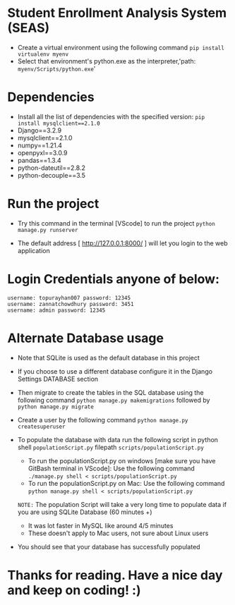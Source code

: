 # Student Enrollment Analysis System (SEAS)
* Create a virtual environment using the following command `pip install virtualenv myenv`
* Select that environment's python.exe as the interpreter,'path: `myenv/Scripts/python.exe`'
# Dependencies
* Install all the list of dependencies with the specified version: `pip install mysqlclient==2.1.0`
* Django==3.2.9
* mysqlclient==2.1.0
* numpy==1.21.4
* openpyxl==3.0.9
* pandas==1.3.4
* python-dateutil==2.8.2
* python-decouple==3.5

# Run the project
* Try this command in the terminal [VScode] to run the project `python manage.py runserver`

* The default address [ http://127.0.0.1:8000/ ] will let you login to the web application
# Login Credentials anyone of below:
    username: topurayhan007 password: 12345
    username: zannatchowdhury password: 3451
    username: admin password: 12345
# Alternate Database usage
* Note that SQLite is used as the default database in this project
* If you choose to use a different database configure it in the Django Settings DATABASE section
* Then migrate to create the tables in the SQL database using the following command `python manage.py makemigrations` followed by `python manage.py migrate`
* Create a user by the following command `python manage.py createsuperuser`
* To populate the database with data run the following script in python shell `populationScript.py` filepath `scripts/populationScript.py`
  * To run the populationScript.py on windows [make sure you have GitBash terminal in VScode]:
      Use the following command `./manage.py shell < scripts/populationScript.py`
  * To run the populationScript.py on Mac:
        Use the following command `python manage.py shell < scripts/populationScript.py`
        
  `NOTE:` The population Script will take a very long time to populate data if you are using SQLite Database (60 minutes +)
  * It was lot faster in MySQL like around 4/5 minutes
  * These doesn't apply to Mac users, not sure about Linux users
* You should see that your database has successfully populated

# Thanks for reading. Have a nice day and keep on coding! :)
